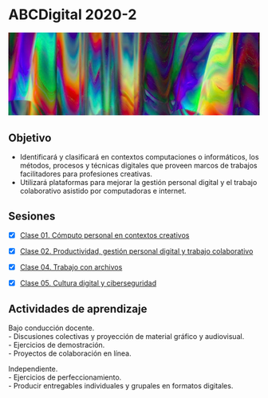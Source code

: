 # ABCDigital 2020-2

![portada](https://github.com/MarianneTeixido/ABCDigital2020-2/blob/master/img/01.jpg)

## Objetivo
- Identificará y clasificará en contextos computaciones o informáticos, los métodos, procesos y técnicas digitales que proveen marcos de trabajos facilitadores para profesiones creativas. 
- Utilizará plataformas para mejorar la gestión personal digital y el trabajo colaborativo asistido por computadoras e internet.

## Sesiones

- [x] [Clase 01. Cómputo personal en contextos creativos](https://github.com/MarianneTeixido/ABCDigital2020-2/tree/master/clase01/README.md)  

- [x] [Clase 02. Productividad, gestión personal digital y trabajo colaborativo](https://github.com/MarianneTeixido/ABCDigital2020-2/tree/master/clase02/README.md)  

- [x] [Clase 04. Trabajo con archivos](https://github.com/MarianneTeixido/ABCDigital2020-2/tree/master/clase03/README.md)  

- [x] [Clase 05. Cultura digital y ciberseguridad](https://github.com/MarianneTeixido/ABCDigital2020-2/tree/master/clase04/README.md)  

## Actividades de aprendizaje

Bajo conducción docente.   
	- Discusiones colectivas y proyección de material gráfico y audiovisual.   
	- Ejercicios de demostración.   
	- Proyectos de colaboración en línea.   

Independiente.   
	- Ejercicios de perfeccionamiento.   
	- Producir entregables individuales y grupales en formatos digitales.   
	







